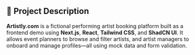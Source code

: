 ## 📖 Project Description

**Artistly.com** is a fictional performing artist booking platform built as a frontend demo using **Next.js**, **React**, **Tailwind CSS**, and **ShadCN UI**. It allows event planners to browse and filter artists, and artist managers to onboard and manage profiles—all using mock data and form validation.
